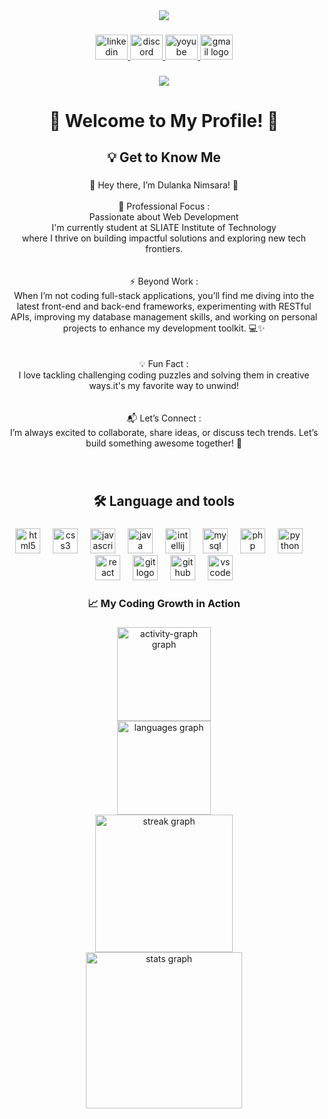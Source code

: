 <div align="center">
<img src="https://capsule-render.vercel.app/api?type=soft&fontColor=7C3AED&text=Dulanka+Nimsara&animation=twinkling&fontSize=50&height=180&desc=Full+Stack+Developer&descSize=22&descAlignY=80&color=0:7C3AED,50:000000,100:7C3AED&stroke=7C3AED&strokeWidth=2" />
</div>

###

<div align="center">
  <a href="https://linkedin.com/in/dulanka-gunathilaka-93a184323" target="_blank">
    <img src="https://raw.githubusercontent.com/maurodesouza/profile-readme-generator/master/src/assets/icons/social/linkedin/default.svg" width="52" height="40" alt="linkedin logo"  />
  </a>
  <a href="https://discord.com/users/earlybird__24" target="_blank">
    <img src="https://raw.githubusercontent.com/maurodesouza/profile-readme-generator/master/src/assets/icons/social/discord/default.svg" width="52" height="40" alt="discord logo"  />
  </a>
  <a href="https://www.youtube.com/channel/UCWEaq12_NOMUQAHj5uwxTmA" target="_blank">
    <img src="https://raw.githubusercontent.com/maurodesouza/profile-readme-generator/master/src/assets/icons/social/youtube/default.svg" width="52" height="40" alt="yoyube logo"  />
  </a>
  <a href="dulankanimsaradn@gmail.com" target="_blank">
    <img src="https://raw.githubusercontent.com/maurodesouza/profile-readme-generator/master/src/assets/icons/social/gmail/default.svg" width="52" height="40" alt="gmail logo"  />
  </a>
</div>

###

<div align="center">
  <img src="https://visitor-badge.laobi.icu/badge?page_id=dulankagunathilaka.dulankagunathilaka&left_color=slateblue"  />
</div>

###

<h1 align="center">🚀 Welcome to My Profile! 🌟</h1>

###

<h2 align="center">💡 Get to Know Me</h2>

###

<p align="center">🚀 Hey there, I’m Dulanka Nimsara! 👋<br><br>💼 Professional Focus :<br>Passionate about Web Development<br> I'm currently student at SLIATE Institute of Technology<br> where I thrive on building impactful solutions and exploring new tech frontiers.<br><br><br>⚡ Beyond Work :<br>When I’m not coding full-stack applications, you’ll find me diving into the latest front-end and back-end frameworks, experimenting with RESTful APIs, improving my database management skills, and working on personal projects to enhance my development toolkit. 💻✨<br><br><br>💡 Fun Fact : <br>I love tackling challenging coding puzzles and solving them in creative ways.it's my favorite way to unwind! <br><br><br>📬 Let’s Connect :<br>I’m always excited to collaborate, share ideas, or discuss tech trends. Let’s build something awesome together! 🚀</p>

###

<br clear="both">

<h2 align="center">🛠 Language and tools</h2>

###

<div align="center">
  <img src="https://cdn.jsdelivr.net/gh/devicons/devicon/icons/html5/html5-original.svg" height="40" alt="html5 logo"  />
  <img width="12" />
  <img src="https://cdn.jsdelivr.net/gh/devicons/devicon/icons/css3/css3-original.svg" height="40" alt="css3 logo"  />
  <img width="12" />
  <img src="https://cdn.jsdelivr.net/gh/devicons/devicon/icons/javascript/javascript-original.svg" height="40" alt="javascript logo"  />
  <img width="12" />
  <img src="https://cdn.jsdelivr.net/gh/devicons/devicon/icons/java/java-original.svg" height="40" alt="java logo"  />
  <img width="12" />
  <img src="https://cdn.jsdelivr.net/gh/devicons/devicon/icons/intellij/intellij-original.svg" height="40" alt="intellij logo"  />
  <img width="12" />
  <img src="https://cdn.jsdelivr.net/gh/devicons/devicon/icons/mysql/mysql-original.svg" height="40" alt="mysql logo"  />
  <img width="12" />
  <img src="https://cdn.jsdelivr.net/gh/devicons/devicon/icons/php/php-original.svg" height="40" alt="php logo"  />
  <img width="12" />
  <img src="https://cdn.jsdelivr.net/gh/devicons/devicon/icons/python/python-original.svg" height="40" alt="python logo"  />
  <img width="12" />
  <img src="https://cdn.jsdelivr.net/gh/devicons/devicon/icons/react/react-original.svg" height="40" alt="react logo"  />
  <img width="12" />
  <img src="https://cdn.jsdelivr.net/gh/devicons/devicon/icons/git/git-original.svg" height="40" alt="git logo"  />
  <img width="12" />
  <img src="https://cdn.jsdelivr.net/gh/devicons/devicon/icons/github/github-original.svg" height="40" alt="github logo"  />
  <img width="12" />
  <img src="https://cdn.jsdelivr.net/gh/devicons/devicon/icons/vscode/vscode-original.svg" height="40" alt="vscode logo"  />
</div>

###

<h3 align="center">📈 My Coding Growth in Action</h3>

###

<div align="center">
  <img src="https://github-readme-activity-graph.vercel.app/graph?username=dulankagunathilaka&area=false&hide_border=false&hide_title=false&theme=github-dark" height="150" alt="activity-graph graph" /> <br>
  <img src="https://github-readme-stats.vercel.app/api/top-langs?username=dulankagunathilaka&locale=en&hide_title=false&layout=compact&card_width=320&langs_count=5&theme=aura&hide_border=true&order=2" height="150" alt="languages graph" /> <br>
  <img src="https://streak-stats.demolab.com?user=dulankagunathilaka&locale=en&mode=daily&theme=aura&hide_border=true&border_radius=5&order=3" height="220" alt="streak graph" /> <br>
  <img src="https://github-readme-stats.vercel.app/api?username=dulankagunathilaka&hide_title=false&hide_rank=false&show_icons=true&include_all_commits=true&count_private=true&disable_animations=false&theme=aura&locale=en&hide_border=true&order=1" height="250" alt="stats graph"  />
</div>

###
